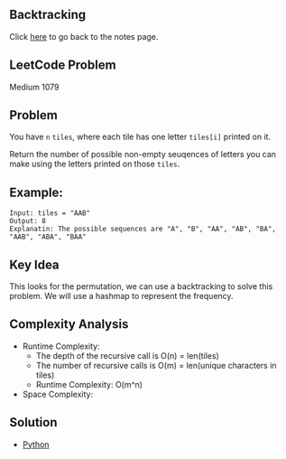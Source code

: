 ## Backtracking
Click [here](../notes.md) to go back to the notes page.

## LeetCode Problem
Medium 1079

## Problem
You have `n` `tiles`, where each tile has one letter `tiles[i]` printed on it.

Return the number of possible non-empty seuqences of letters you can make using the letters printed on those `tiles`.

## Example:
```
Input: tiles = "AAB"
Output: 8
Explanatin: The possible sequences are "A", "B", "AA", "AB", "BA", "AAB", "ABA", "BAA"
```

## Key Idea
This looks for the permutation, we can use a backtracking to solve this problem. We will use a hashmap to represent the frequency.

## Complexity Analysis
- Runtime Complexity:
  - The depth of the recursive call is O(n) = len(tiles)
  - The number of recursive calls is O(m) = len(unique characters in tiles)
  - Runtime Complexity: O(m^n)
- Space Complexity:

## Solution
- [Python](solution.py)